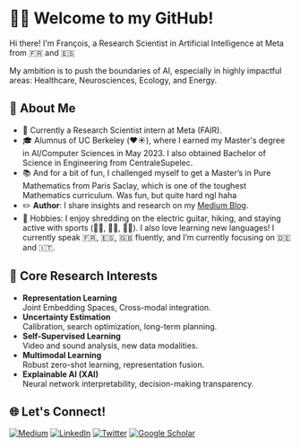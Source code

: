 # 👋🏻 Welcome to my GitHub!

Hi there! I'm François, a Research Scientist in Artificial Intelligence at Meta from 🇫🇷 and 🇪🇸

My ambition is to push the boundaries of AI, especially in highly impactful areas: Healthcare, Neurosciences, Ecology, and Energy.

## 🚀 About Me

- 🏢 Currently a Research Scientist intern at Meta (FAIR).
- 🎓 Alumnus of UC Berkeley (❤️☀️), where I earned my Master's degree in AI/Computer Sciences in May 2023. I also obtained Bachelor of Science in Engineering from CentraleSupelec.
- 📚 And for a bit of fun, I challenged myself to get a Master’s in Pure Mathematics from Paris Saclay, which is one of the toughest Mathematics curriculum. Was fun, but quite hard ngl haha
- ✏️ **Author**: I share insights and research on my [Medium Blog](https://medium.com/@francoisporcher).
- 🎸 Hobbies: I enjoy shredding on the electric guitar, hiking, and staying active with sports (🏋️‍♂️, 🏃‍♂️, 🏊‍♂️). I also love learning new languages! I currently speak 🇫🇷, 🇪🇸, 🇬🇧 fluently, and I’m currently focusing on 🇩🇪 and 🇮🇹.

## 🔭 Core Research Interests

- **Representation Learning**  
  Joint Embedding Spaces, Cross-modal integration.
- **Uncertainty Estimation**  
  Calibration, search optimization, long-term planning.
- **Self-Supervised Learning**  
  Video and sound analysis, new data modalities.
- **Multimodal Learning**  
  Robust zero-shot learning, representation fusion.
- **Explainable AI (XAI)**  
  Neural network interpretability, decision-making transparency.


## 🌐 Let's Connect!
[![Medium](https://img.shields.io/badge/Medium-12100E?style=for-the-badge&logo=medium&logoColor=white)](https://medium.com/@francoisporcher)
[![LinkedIn](https://img.shields.io/badge/linkedin-0A66C2?style=for-the-badge&logo=linkedin&logoColor=white)](https://www.linkedin.com/in/fporcher/)
[![Twitter](https://img.shields.io/badge/Twitter-1DA1F2?style=for-the-badge&logo=twitter&logoColor=white)](https://twitter.com/foporcher)
[![Google Scholar](https://img.shields.io/badge/Google_Scholar-4285F4?style=for-the-badge&logo=google-scholar&logoColor=white)](https://scholar.google.com/citations?user=LgHZ8hUAAAAJ&hl=en)






